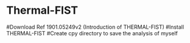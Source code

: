 # Thermal-FIST

#Download Ref 1901.05249v2 (Introduction of THERMAL-FIST)
#Install THERMAL-FIST
#Create cpy directory to save the analysis of myself
